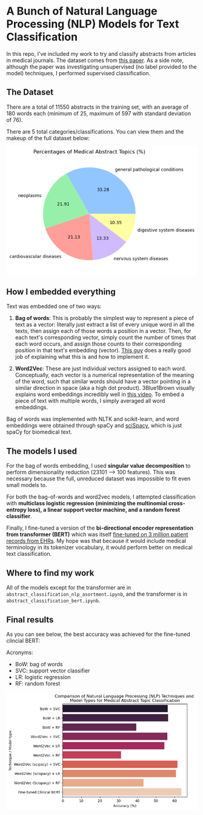 # A Bunch of Natural Language Processing (NLP) Models for Text Classification

In this repo, I've included my work to try and classify abstracts from articles in medical journals. The dataset comes from [this paper](https://dl.acm.org/doi/10.1145/3582768.3582795). As a side note, although the paper was investigating unsupervised (no label provided to the model) techniques, I performed supervised classification.

## The Dataset

There are a total of 11550 abstracts in the training set, with an average of 180 words each (minimum of 25, maximum of 597 with standard deviation of 76).

There are 5 total categories/classifications. You can view them and the makeup of the full dataset below:

![abstract class proportions](images/percentages_of_medical_abstracts.png)

## How I embedded everything

Text was embedded one of two ways:

1. **Bag of words**: This is probably the simplest way to represent a piece of text as a vector: literally just extract a list of every unique word in all the texts, then assign each of those words a position in a vector. Then, for each text's corresponding vector, simply count the number of times that each word occurs, and assign those counts to their corresponding position in that text's embedding (vector). [This guy](https://www.youtube.com/watch?v=M7SWr5xObkA&t=188s) does a really good job of explaining what this is and how to implement it.

2. **Word2Vec**: These are just individual vectors assigned to each word. Conceptually, each vector is a numerical representation of the meaning of the word, such that similar words should have a vector pointing in a similar direction in space (aka a high dot product). 3Blue1Brown visually explains word embeddings incredibly well in [this video](https://www.youtube.com/watch?v=wjZofJX0v4M=759s). To embed a piece of text with multiple words, I simply averaged all word embeddings. 

Bag of words was implemented with NLTK and scikit-learn, and word embeddings were obtained through spaCy and [sciSpacy](https://allenai.github.io/scispacy/), which is just spaCy for biomedical text.

## The models I used

For the bag of words embedding, I used **singular value decomposition** to perform dimensionality reduction (23101 --> 100 features). This was necessary because the full, unreduced dataset was impossible to fit even small models to. 

For both the bag-of-words and word2vec models, I attempted classification with **multiclass logistic regression (minimizing the multinomial cross-entropy loss), a linear support vector machine, and a random forest classifier**. 

Finally, I fine-tuned a version of the **bi-directional encoder representation from transformer (BERT)** which was itself [fine-tuned on 3 million patient records from EHRs](https://huggingface.co/medicalai/ClinicalBERT). My hope was that because it would include medical terminology in its tokenizer vocabulary, it would perform better on medical text classification.

## Where to find my work

All of the models except for the transformer are in `abstract_classification_nlp_asortment.ipynb`, and the transformer is in `abstract_classification_bert.ipynb`.

## Final results

As you can see below, the best accuracy was achieved for the fine-tuned clincial BERT:

Acronyms:
- BoW: bag of words
- SVC: support vector classifier
- LR: logistic regression
- RF: random forest

![final results](images/final_comparison.png)
